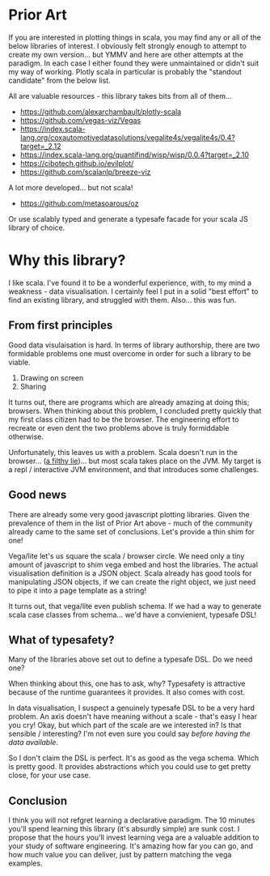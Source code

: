 # Prior Art
If you are interested in plotting things in scala, you may find any or all of the below libraries of interest. I obviously felt strongly enough to attempt to create my own version... but YMMV and here are other attempts at the paradigm. In each case I either found they were unmaintained or didn't suit my way of working. Plotly scala in particular is probably the "standout candidate" from the below list.

All are valuable resources - this library takes bits from all of them...

- https://github.com/alexarchambault/plotly-scala
- https://github.com/vegas-viz/Vegas
- https://index.scala-lang.org/coxautomotivedatasolutions/vegalite4s/vegalite4s/0.4?target=_2.12
- https://index.scala-lang.org/quantifind/wisp/wisp/0.0.4?target=_2.10
- https://cibotech.github.io/evilplot/
- https://github.com/scalanlp/breeze-viz

A lot more developed... but not scala!
- https://github.com/metasoarous/oz

Or use scalably typed and generate a typesafe facade for your scala JS library of choice.

# Why this library?
I like scala. I've found it to be a wonderful experience, with, to my mind a weakness - data visualisation. I certainly feel I put in a solid "best effort" to find an existing library, and struggled with them. Also... this was fun.

## From first principles
Good data visulaisation is hard. In terms of library authorship, there are two formidable problems one must overcome in order for such a library to be viable. 

1. Drawing on screen
2. Sharing

It turns out, there are programs which are already amazing at doing this; browsers. When thinking about this problem, I concluded pretty quickly that my first class citizen had to be the browser. The engineering effort to recreate or even dent the two problems above is truly formiddable otherwise. 

Unfortunately, this leaves us with a problem. Scala doesn't run in the browser...  ([a filthy lie](https://www.scala-js.org))... but most scala takes place on the JVM. My target is a repl / interactive JVM environment, and that introduces some challenges.

## Good news
There are already some very good javascript plotting libraries. Given the prevalence of them in the list of Prior Art above - much of the community already came to the same set of conclusions. Let's provide a thin shim for one! 

Vega/lite let's us square the scala / browser circle. We need only a tiny amount of javascript to shim vega embed and host the libraries. The actual visualisation definition is a JSON object. Scala already has good tools for manipulating JSON objects, if we can create the right object, we just need to pipe it into a page template as a string!

It turns out, that vega/lite even publish schema. If we had a way to generate scala case classes from schema... we'd have a convienient, typesafe DSL!

## What of typesafety? 
Many of the libraries above set out to define a typesafe DSL. Do we need one? 

When thinking about this, one has to ask, why? Typesafety is attractive because of the runtime guarantees it provides. It also comes with cost.

In data visualisation, I suspect a genuinely typesafe DSL to be a very hard problem. An axis doesn't have meaning without a scale - that's easy I hear you cry! Okay, but which part of the scale are we interested in? Is that sensible / interesting? I'm not even sure you could say *before having the data available*.

So I don't claim the DSL is perfect. It's as good as the vega schema. Which is pretty good. It provides abstractions which you could use to get pretty close, for your use case.
## Conclusion
I think you will not refgret learning a declarative paradigm. The 10 minutes you'll spend learning this library (it's absurdly simple) are sunk cost. I propose that the hours you'll invest learning vega are a valuable addition to your study of software engineering. It's amazing how far you can go, and how much value you can deliver, just by pattern matching the vega examples.
